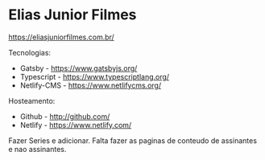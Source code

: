 # Elias Junior Filmes

<https://eliasjuniorfilmes.com.br/>

Tecnologias:

- Gatsby - <https://www.gatsbyjs.org/>
- Typescript - <https://www.typescriptlang.org/>
- Netlify-CMS - <https://www.netlifycms.org/>

Hosteamento:

- Github - <http://github.com/>
- Netlify - <https://www.netlify.com/>

Fazer Series e adicionar.
Falta fazer as paginas de conteudo de assinantes e nao assinantes.

